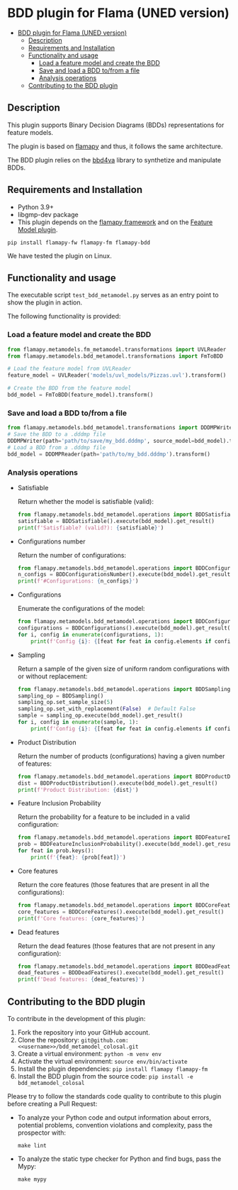 # BDD plugin for Flama (UNED version)
- [BDD plugin for Flama (UNED version)](#bdd-plugin-for-flama-uned-version)
  - [Description](#description)
  - [Requirements and Installation](#requirements-and-installation)
  - [Functionality and usage](#functionality-and-usage)
    - [Load a feature model and create the BDD](#load-a-feature-model-and-create-the-bdd)
    - [Save and load a BDD to/from a file](#save-and-load-a-bdd-tofrom-a-file)
    - [Analysis operations](#analysis-operations)
  - [Contributing to the BDD plugin](#contributing-to-the-bdd-plugin)


## Description
This plugin supports Binary Decision Diagrams (BDDs) representations for feature models.

The plugin is based on [flamapy](https://github.com/flamapy) and thus, it follows the same architecture.

The BDD plugin relies on the [bbd4va](https://github.com/rheradio/bdd4va) library to synthetize and manipulate BDDs.


## Requirements and Installation
- Python 3.9+
- libgmp-dev package
- This plugin depends on the [flamapy framework](https://github.com/flamapy/flamapy_fw) and on the [Feature Model plugin](https://github.com/flamapy/fm_metamodel).

```
pip install flamapy-fw flamapy-fm flamapy-bdd
```

We have tested the plugin on Linux.


## Functionality and usage
The executable script `test_bdd_metamodel.py` serves as an entry point to show the plugin in action.

The following functionality is provided:


### Load a feature model and create the BDD
```python
from flamapy.metamodels.fm_metamodel.transformations import UVLReader
from flamapy.metamodels.bdd_metamodel.transformations import FmToBDD

# Load the feature model from UVLReader
feature_model = UVLReader('models/uvl_models/Pizzas.uvl').transform() 

# Create the BDD from the feature model
bdd_model = FmToBDD(feature_model).transform()
```


### Save and load a BDD to/from a file
```python
from flamapy.metamodels.bdd_metamodel.transformations import DDDMPWriter, DDDMPReader
# Save the BDD to a .dddmp file
DDDMPWriter(path='path/to/save/my_bdd.dddmp', source_model=bdd_model).transform()
# Load a BDD from a .dddmp file
bdd_model = DDDMPReader(path='path/to/my_bdd.dddmp').transform()
```


### Analysis operations

- Satisfiable

    Return whether the model is satisfiable (valid):
    ```python
    from flamapy.metamodels.bdd_metamodel.operations import BDDSatisfiable
    satisfiable = BDDSatisfiable().execute(bdd_model).get_result()
    print(f'Satisfiable? (valid?): {satisfiable}')
    ```

- Configurations number

    Return the number of configurations:
    ```python
    from flamapy.metamodels.bdd_metamodel.operations import BDDConfigurationsNumber
    n_configs = BDDConfigurationsNumber().execute(bdd_model).get_result()
    print(f'#Configurations: {n_configs}')
    ```

- Configurations

    Enumerate the configurations of the model:
    ```python
    from flamapy.metamodels.bdd_metamodel.operations import BDDConfigurations
    configurations = BDDConfigurations().execute(bdd_model).get_result()
    for i, config in enumerate(configurations, 1):
        print(f'Config {i}: {[feat for feat in config.elements if config.elements[feat]]}')
    ```

- Sampling

    Return a sample of the given size of uniform random configurations with or without replacement:
    ```python
    from flamapy.metamodels.bdd_metamodel.operations import BDDSampling
    sampling_op = BDDSampling()
    sampling_op.set_sample_size(5)
    sampling_op.set_with_replacement(False)  # Default False
    sample = sampling_op.execute(bdd_model).get_result()
    for i, config in enumerate(sample, 1):
        print(f'Config {i}: {[feat for feat in config.elements if config.elements[feat]]}')
    ```

- Product Distribution

    Return the number of products (configurations) having a given number of features:
    ```python
    from flamapy.metamodels.bdd_metamodel.operations import BDDProductDistribution
    dist = BDDProductDistribution().execute(bdd_model).get_result()
    print(f'Product Distribution: {dist}')
    ```

- Feature Inclusion Probability

    Return the probability for a feature to be included in a valid configuration:
    ```python
    from flamapy.metamodels.bdd_metamodel.operations import BDDFeatureInclusionProbability
    prob = BDDFeatureInclusionProbability().execute(bdd_model).get_result()
    for feat in prob.keys():
        print(f'{feat}: {prob[feat]}')
    ```

- Core features

    Return the core features (those features that are present in all the configurations):
    ```python
    from flamapy.metamodels.bdd_metamodel.operations import BDDCoreFeatures
    core_features = BDDCoreFeatures().execute(bdd_model).get_result()
    print(f'Core features: {core_features}')
    ```

- Dead features

    Return the dead features (those features that are not present in any configuration):
    ```python
    from flamapy.metamodels.bdd_metamodel.operations import BDDDeadFeatures
    dead_features = BDDDeadFeatures().execute(bdd_model).get_result()
    print(f'Dead features: {dead_features}')
    ```


## Contributing to the BDD plugin
To contribute in the development of this plugin:

1. Fork the repository into your GitHub account.
2. Clone the repository: `git@github.com:<<username>>/bdd_metamodel_colosal.git`
3. Create a virtual environment: `python -m venv env`
4. Activate the virtual environment: `source env/bin/activate`
5. Install the plugin dependencies: `pip install flamapy flamapy-fm`
6. Install the BDD plugin from the source code: `pip install -e bdd_metamodel_colosal`

Please try to follow the standards code quality to contribute to this plugin before creating a Pull Request:

- To analyze your Python code and output information about errors, potential problems, convention violations and complexity, pass the prospector with:

    `make lint`

- To analyze the static type checker for Python and find bugs, pass the Mypy:

    `make mypy`
